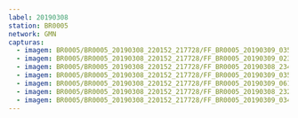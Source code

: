 ```yaml
---
label: 20190308
station: BR0005
network: GMN
capturas:
  - imagem: BR0005/BR0005_20190308_220152_217728/FF_BR0005_20190309_035914_443_0530688.fits_maxpixel.jpg
  - imagem: BR0005/BR0005_20190308_220152_217728/FF_BR0005_20190309_023013_445_0398592.fits_maxpixel.jpg
  - imagem: BR0005/BR0005_20190308_220152_217728/FF_BR0005_20190308_234655_570_0154880.fits_maxpixel.jpg
  - imagem: BR0005/BR0005_20190308_220152_217728/FF_BR0005_20190309_035945_184_0531456.fits_maxpixel.jpg
  - imagem: BR0005/BR0005_20190308_220152_217728/FF_BR0005_20190309_061357_461_0727040.fits_maxpixel.jpg
  - imagem: BR0005/BR0005_20190308_220152_217728/FF_BR0005_20190308_232337_476_0120064.fits_maxpixel.jpg
  - imagem: BR0005/BR0005_20190308_220152_217728/FF_BR0005_20190309_034554_639_0511232.fits_maxpixel.jpg
---
```

